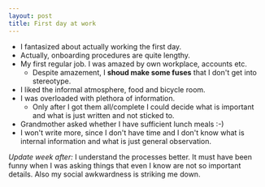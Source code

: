 ```yaml
---
layout: post
title: First day at work
---
```


* I fantasized about actually working the first day.
* Actually, onboarding procedures are quite lengthy.
* My first regular job. I was amazed by own workplace, accounts etc.
  * Despite amazement, I **shoud make some fuses** that I don't get into
    stereotype.
* I liked the informal atmosphere, food and bicycle room.
* I was overloaded with plethora of information.
  * Only after I got them all/complete I could decide what is important and
    what is just written and not sticked to.
* Grandmother asked whether I have sufficient lunch meals :-)
* I won't write more, since I don't have time and I don't know what is internal
  information and what is just general observation.

*Update week after:* I understand the processes better. It must have been funny
when I was asking things that even I know are not so important details. Also my
social awkwardness is striking me down.
